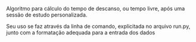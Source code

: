 Algoritmo para cálculo do tempo de descanso, ou tempo livre, após uma sessão de estudo personalizada.

Seu uso se faz através da linha de comando, explicitada no arquivo run.py, junto com a formatação adequada para a entrada dos dados
